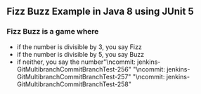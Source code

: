 ## Fizz Buzz Example in Java 8 using JUnit 5

### Fizz Buzz is a game where
- if the number is divisible by 3, you say Fizz
- if the number is divisible by 5, you say Buzz
- if neither, you say the number"\ncommit: jenkins-GitMultibranchCommitBranchTest-256" 
"\ncommit: jenkins-GitMultibranchCommitBranchTest-257" 
"\ncommit: jenkins-GitMultibranchCommitBranchTest-258" 
